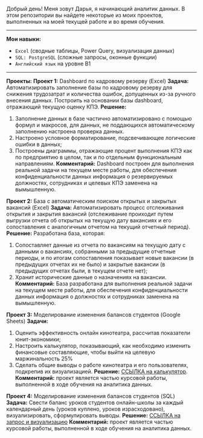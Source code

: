 Добрый день!
Меня зовут Дарья, я начинающий аналитик данных. В этом репозитории вы найдете некоторые из моих проектов, выполненных на моей текущей работе и во время обучения. 
____
**Мои навыки:**

- `Excel` (сводные таблицы, Power Query, визуализация данных)
- `SQL: PostgreSQL` (сложные запросы, оконные функции)
- `Английский язык` на уровне B1
____
**Проекты:**
**Проект 1:** Dashboard по кадровому резерву (Excel)
**Задача:** Автоматизировать заполнение базы по кадровому резерву для снижения трудозатрат и количества ошибок, допущенных из-за ручного внесения данных. Построить на основании базы dashboard, отражающий текущую оценку КПЭ. 
**Решение:**
1. Заполнение данных в базе частично автоматизировано с помощью формул и макросов, для данных, не поддающихся автоматическому заполнению настроена проверка данных. 
2. Настроено условное форматирование, подсвечивающее логические ошибки в данных;
3. Построены диаграммы, отражающие процент выполнения КПЭ как по предприятию в целом, так и по отдельным функциональным направлениям. 
**Комментарий:** Dashboard построен для выполнения реальной задачи на текущем месте работы, для обеспечения конфиденциальности данных информация о резервируемых должностях, сотрудниках и целевых КПЭ заменена на вымышленную. 

**Проект 2:** База с автоматическим поиском открытых и закрытых вакансий (Excel)
**Задача:** Автоматизировать процесс отслеживания открытия и закрытия вакансий (отслеживание проиходит путем выгрузки отчета об открытых на текущую дату вакансиях и его сопоставления с аналогичным отчетом на текущий отчетный период). 
**Решение:** Разработана база, которая:
1. Сопоставляет данные из отчета по вакансиям на текущую дату с данными о вакансиях, собранными за предыдущие отчетные периоды, и по итогам сопоставления показывает новые вакансии (в предыдущих отчетах их не было) и закрытые вакансии (в предыдущих отчетах были, в текущем отчете нет);
2. Хранит исторические данные о назначениях на вакансии.
**Комментарий:** База разработана для выполнения реальной задачи на текущем месте работы, для обеспечения конфиденциальности данных информация о должностях и сотрудниках заменена на вымышленную. 


**Проект 3:** Моделирование изменения балансов студентов (Google Sheets)
**Задачи:** 
1. Оценить эффективность онлайн кинотеатра, рассчитав показатели юнит-экономики;
2. Настроить калькулятор, показывающий, как необходимо изменить финансовые составляющие, чтобы выйти на целевую маржинальность 25%
3. Сделать общие выводы о работе кинотеатра и его пользователях, подкрепив их визуализацией. 
**Решение:** [ССЫЛКА на калькулятор](https://docs.google.com/spreadsheets/d/1ulFr18UkjfJJOPd9dX-d_mUUBTcp3lif/edit#gid=2115260105).
**Комментарий:** проект является частью курсовой работы, выполненной в ходе обучения на аналитика данных. 

**Проект 4:** Моделирование изменения балансов студентов (SQL)
**Задача:** Свести баланс уроков студентов онлайн-школы за каждый календарный день (уроков куплено, уроков израсходовано), визуализировать, сформулировать выводы. 
**Решение:** [ССЫЛКА на запрос и визуализацию](https://docs.google.com/document/d/1fx1BtBvl18P9u4kssKWPRDsqv3WRJl3PSfWpC11Q_Ds/edit )
**Комментарий:** проект является частью курсовой работы, выполненной в ходе обучения на аналитика данных. 
